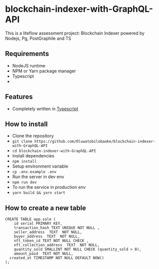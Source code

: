 # blockchain-indexer-with-GraphQL-API

This is a liteflow assessment project: Blockchain Indexer  powered by Nodejs, Pg, PostGraphile and TS

## Requirements
- NodeJS runtime
- NPM or Yarn package manager
- Typescript
- 

## Features
- Completely written in [Typescript](https://typescriptlang.org/)

## How to install
- Clone the repository
- `git clone https://github.com/Oluwatobilobaoke/blockchain-indexer-with-GraphQL-API`
- `cd blockchain-indexer-with-GraphQL-API`
- Install dependencies
- `npm install`
- Setup environment variable
- `cp .env.example .env`
- Run the server in dev env
- `npm run dev`
- To run the service in production env
- `yarn build && yarn start`



## How to create a new table

```
CREATE TABLE app.sale (
	id serial PRIMARY KEY,
	transaction_hash TEXT UNIQUE NOT NULL ,
	seller_address  TEXT  NOT NULL,
	buyer_address  TEXT  NOT NULL,
	nft_token_id TEXT NOT NULL CHECK ,
	nft_collection_address  TEXT  NOT NULL,
	quantity_sold SMALLINT NOT NULL CHECK (quantity_sold > 0),
	amount_paid  TEXT NOT NULL,
  created_at TIMESTAMP NOT NULL DEFAULT NOW()
);
```

